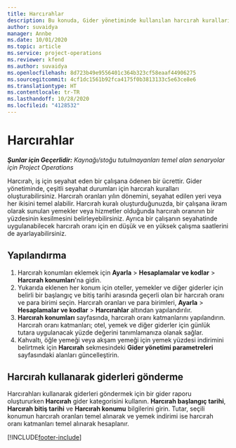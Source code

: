 ```yaml
---
title: Harcırahlar
description: Bu konuda, Gider yönetiminde kullanılan harcırah kuralları hakkında bilgiler sağlanmaktadır.
author: suvaidya
manager: Annbe
ms.date: 10/01/2020
ms.topic: article
ms.service: project-operations
ms.reviewer: kfend
ms.author: suvaidya
ms.openlocfilehash: 8d723b49e9556401c364b323cf58eaaf44906275
ms.sourcegitcommit: 4cf1dc1561b92fca4175f0b3813133c5e63ce8e6
ms.translationtype: HT
ms.contentlocale: tr-TR
ms.lasthandoff: 10/28/2020
ms.locfileid: "4128532"
---
```

# <a name="per-diems"></a>Harcırahlar

_**Şunlar için Geçerlidir:** Kaynağı/stoğu tutulmayanları temel alan senaryolar için Project Operations_


Harcırah, iş için seyahat eden bir çalışana ödenen bir ücrettir. Gider yönetiminde, çeşitli seyahat durumları için harcırah kuralları oluşturabilirsiniz. Harcırah oranları yılın dönemini, seyahat edilen yeri veya her ikisini temel alabilir. Harcırah kuralı oluşturduğunuzda, bir çalışana ikram olarak sunulan yemekler veya hizmetler olduğunda harcırah oranının bir yüzdesinin kesilmesini belirleyebilirsiniz. Ayrıca bir çalışanın seyahatinde uygulanabilecek harcırah oranı için en düşük ve en yüksek çalışma saatlerini de ayarlayabilirsiniz.

## <a name="configuration"></a>Yapılandırma 

1. Harcırah konumları eklemek için **Ayarla** > **Hesaplamalar ve kodlar** > **Harcırah konumları**'na gidin.
2. Yukarıda eklenen her konum için oteller, yemekler ve diğer giderler için belirli bir başlangıç ve bitiş tarihi arasında geçerli olan bir harcırah oranı ve para birimi seçin. Harcırah oranları ve para birimleri, **Ayarla** > **Hesaplamalar ve kodlar** > **Harcırahlar** altından yapılandırılır.
3. **Harcırah konumları** sayfasında, harcırah oranı katmanlarını yapılandırın. Harcırah oranı katmanları; otel, yemek ve diğer giderler için günlük tutara uygulanacak yüzde değerini tanımlamanıza olanak sağlar. 
4. Kahvaltı, öğle yemeği veya akşam yemeği için yemek yüzdesi indirimini belirtmek için **Harcırah** sekmesindeki **Gider yönetimi parametreleri** sayfasındaki alanları güncelleştirin. 
    
## <a name="submit-expenses-using-per-diem"></a>Harcırah kullanarak giderleri gönderme
Harcırahları kullanarak giderleri göndermek için bir gider raporu oluştururken **Harcırah** gider kategorisini kullanın. **Harcırah başlangıç tarihi**, **Harcırah bitiş tarihi** ve **Harcırah konumu** bilgilerini girin. Tutar, seçili konumun harcırah oranları temel alınarak ve yemek indirimi ise harcırah oranı katmanları temel alınarak hesaplanır.


[!INCLUDE[footer-include](../includes/footer-banner.md)]